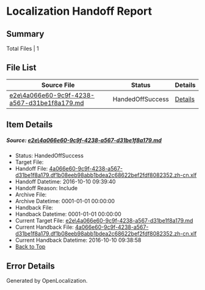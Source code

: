 # <a name='report-top'></a> Localization Handoff Report

## Summary
 Total Files | 1

## File List
 Source File | Status | Details 
 ----------- | ------ | ------- 
 [e2e\4a066e60-9c9f-4238-a567-d31be1f8a179.md](https://github.com/OpenLocalizationTestOrg/ol-test0/blob/9108888bc8dd83f0e9b793e8b2ab49342be8b2af/e2e/4a066e60-9c9f-4238-a567-d31be1f8a179.md) | HandedOffSuccess | [Details](#07d2820f998ed6b97744e3094912d70e92e38cd81)

## Item Details
##### <a name='07d2820f998ed6b97744e3094912d70e92e38cd81'></a> Source: [e2e\4a066e60-9c9f-4238-a567-d31be1f8a179.md](https://github.com/OpenLocalizationTestOrg/ol-test0/blob/9108888bc8dd83f0e9b793e8b2ab49342be8b2af/e2e/4a066e60-9c9f-4238-a567-d31be1f8a179.md)
* Status: HandedOffSuccess
* Target File: 
* Handoff File: [4a066e60-9c9f-4238-a567-d31be1f8a179.df1b08eeb98abb1bdea2c68622bef2fdf8082352.zh-cn.xlf](https://github.com/OpenLocalizationTestOrg/ol-test0-handoff/blob/7b2dc1cd9de4a46ccddd44fec18f6b23ff772fc3/ol-handoff/OpenLocalizationTestOrg/ol-test0-zhcn/qimu/ht/4a066e60-9c9f-4238-a567-d31be1f8a179.df1b08eeb98abb1bdea2c68622bef2fdf8082352.zh-cn.xlf)
* Handoff Datetime: 2016-10-10 09:39:40
* Handoff Reason: Include
* Archive File: 
* Archive Datetime: 0001-01-01 00:00:00
* Handback File: 
* Handback Datetime: 0001-01-01 00:00:00
* Current Target File: [e2e\4a066e60-9c9f-4238-a567-d31be1f8a179.md](https://github.com/OpenLocalizationTestOrg/ol-test0-zhcn/blob/7e76a6c76bb537991e63fed7c5bcfbe8350eceae/e2e/4a066e60-9c9f-4238-a567-d31be1f8a179.md)
* Current Handback File: [4a066e60-9c9f-4238-a567-d31be1f8a179.df1b08eeb98abb1bdea2c68622bef2fdf8082352.zh-cn.xlf](https://github.com/OpenLocalizationTestOrg/ol-test0-handback/blob/e0e003ce538af735cc1cf0d96b194336cb5f332e/ol-handback/OpenLocalizationTestOrg/ol-test0-zhcn/qimu/ht/4a066e60-9c9f-4238-a567-d31be1f8a179.df1b08eeb98abb1bdea2c68622bef2fdf8082352.zh-cn.xlf)
* Current Handback Datetime: 2016-10-10 09:38:58
* [Back to Top](#report-top)


## Error Details

Generated by OpenLocalization.

